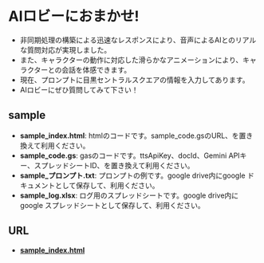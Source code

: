 ﻿# AIロビーにおまかせ!
- 非同期処理の構築による迅速なレスポンスにより、音声によるAIとのリアルな質問対応が実現しました。
- また、キャラクターの動作に対応した滑らかなアニメーションにより、キャラクターとの会話を体感できます。
- 現在、プロンプトに目黒セントラルスクエアの情報を入力してあります。  
- AIロビーにぜひ質問してみて下さい！

## sample

- **sample_index.html**: htmlのコードです。sample_code.gsのURL、を置き換えて利用ください。
- **sample_code.gs**: gasのコードです。ttsApiKey、docId、Gemini APIキー、スプレッドシートID、を置き換えて利用ください。
- **sample_プロンプト.txt**: プロンプトの例です。google drive内にgoogle ドキュメントとして保存して、利用ください。
- **sample_log.xlsx**: ログ用のスプレッドシートです。google drive内にgoogle スプレッドシートとして保存して、利用ください。

## URL

- **[sample_index.html](https://kickboxerj0322.github.io/robi/)**
